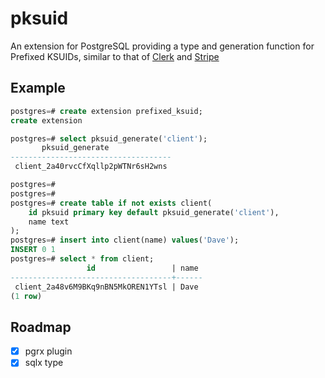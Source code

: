 # pksuid

An extension for PostgreSQL providing a type and generation function for Prefixed KSUIDs, similar to that of [Clerk](https://clerk.com/blog/generating-sortable-stripe-like-ids-with-segment-ksuids) and [Stripe](https://www.quora.com/How-does-Stripe-generate-object-ids)

## Example

```sql
postgres=# create extension prefixed_ksuid;
create extension

postgres=# select pksuid_generate('client');
       pksuid_generate
------------------------------------
 client_2a40rvcCfXqllp2pWTNr6sH2wns

postgres=#
postgres=#
postgres=# create table if not exists client(
    id pksuid primary key default pksuid_generate('client'),
    name text
);
postgres=# insert into client(name) values('Dave');
INSERT 0 1
postgres=# select * from client;
                 id                 | name
------------------------------------+------
 client_2a48v6M9BKq9nBN5MkOREN1YTsl | Dave
(1 row)
```

## Roadmap

- [x] pgrx plugin
- [x] sqlx type
